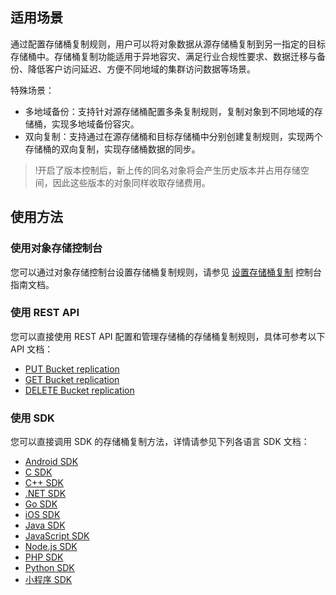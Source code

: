 ## 适用场景

通过配置存储桶复制规则，用户可以将对象数据从源存储桶复制到另一指定的目标存储桶中。存储桶复制功能适用于异地容灾、满足行业合规性要求、数据迁移与备份、降低客户访问延迟、方便不同地域的集群访问数据等场景。

特殊场景：
- 多地域备份：支持针对源存储桶配置多条复制规则，复制对象到不同地域的存储桶，实现多地域备份容灾。
- 双向复制：支持通过在源存储桶和目标存储桶中分别创建复制规则，实现两个存储桶的双向复制，实现存储桶数据的同步。

>!开启了版本控制后，新上传的同名对象将会产生历史版本并占用存储空间，因此这些版本的对象同样收取存储费用。

## 使用方法

### 使用对象存储控制台

您可以通过对象存储控制台设置存储桶复制规则，请参见 [设置存储桶复制](https://cloud.tencent.com/document/product/436/19235) 控制台指南文档。

### 使用 REST API

您可以直接使用 REST API 配置和管理存储桶的存储桶复制规则，具体可参考以下 API 文档：

- [PUT Bucket replication](https://cloud.tencent.com/document/product/436/19223) 
- [GET Bucket replication](https://cloud.tencent.com/document/product/436/19222) 
- [DELETE Bucket replication](https://cloud.tencent.com/document/product/436/19221) 

### 使用 SDK

您可以直接调用 SDK 的存储桶复制方法，详情请参见下列各语言 SDK 文档：

- [Android SDK](https://cloud.tencent.com/document/product/436/41902)
- [C SDK](https://cloud.tencent.com/document/product/436/35559#.E8.B7.A8.E5.9C.B0.E5.9F.9F.E5.A4.8D.E5.88.B6)
- [C++ SDK](https://cloud.tencent.com/document/product/436/35162)
- [.NET SDK](https://cloud.tencent.com/document/product/436/42607)
- [Go SDK](https://cloud.tencent.com/document/product/436/51474)
- [iOS SDK](https://cloud.tencent.com/document/product/436/41928)
- [Java SDK](https://cloud.tencent.com/document/product/436/50704)
- [JavaScript SDK](https://cloud.tencent.com/document/product/436/43603)
- [Node.js SDK](https://cloud.tencent.com/document/product/436/43805)
- [PHP SDK](https://cloud.tencent.com/document/product/436/41808)
- [Python SDK](https://cloud.tencent.com/document/product/436/35152#.E8.B7.A8.E5.9C.B0.E5.9F.9F.E5.A4.8D.E5.88.B6)
- [小程序 SDK](https://cloud.tencent.com/document/product/436/44027)

